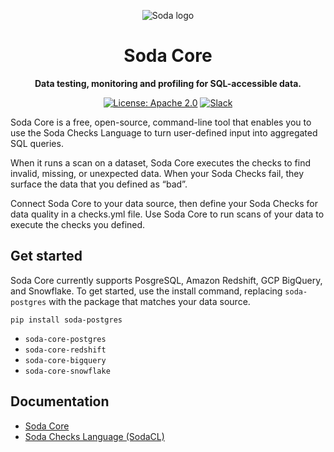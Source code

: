 <p align="center"><img src="https://raw.githubusercontent.com/sodadata/docs/main/assets/images/soda-banner.png" alt="Soda logo" /></p>

<h1 align="center">Soda Core</h1>
<p align="center"><b>Data testing, monitoring and profiling for SQL-accessible data.</b></p>

<p align="center">
  <a href="https://github.com/sodadata/soda-core/blob/main/LICENSE"><img src="https://img.shields.io/badge/license-Apache%202-blue.svg" alt="License: Apache 2.0"></a>
  <a href="https://join.slack.com/t/soda-community/shared_invite/zt-m77gajo1-nXJF7JtbbRht2zwaiLb9pg"><img alt="Slack" src="https://img.shields.io/badge/chat-slack-green.svg"></a>
</p>


Soda Core is a free, open-source, command-line tool that enables you to use the Soda Checks Language to turn user-defined input into aggregated SQL queries. 

When it runs a scan on a dataset, Soda Core executes the checks to find invalid, missing, or unexpected data. When your Soda Checks fail, they surface the data that you defined as “bad”.

Connect Soda Core to your data source, then define your Soda Checks for data quality in a checks.yml file. Use Soda Core to run scans of your data to execute the checks you defined. 

## Get started

Soda Core currently supports PosgreSQL, Amazon Redshift, GCP BigQuery, and Snowflake. To get started, use the install command, replacing `soda-postgres` with the package that matches your data source. 

`pip install soda-postgres`

* `soda-core-postgres`
* `soda-core-redshift`
* `soda-core-bigquery`
* `soda-core-snowflake`



## Documentation

* [Soda Core](https://docs.soda.io/soda-core/overview.html)
* [Soda Checks Language (SodaCL)](https://docs.soda.io/soda-cl/soda-cl-overview.html)

